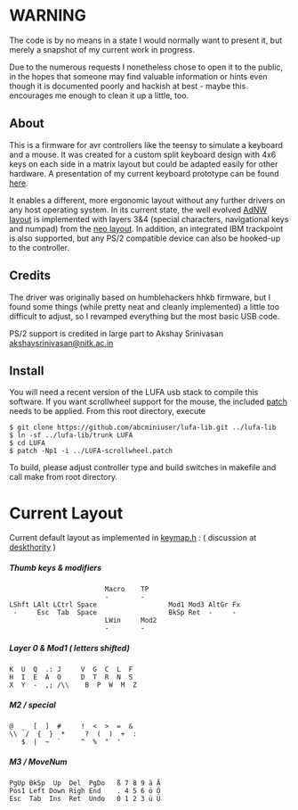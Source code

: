 **WARNING**
=================
The code is by no means in a state I would normally want to present it, but merely a snapshot of my current work in progress.

Due to the numerous requests I nonetheless chose to open it to the public, in the hopes that someone may find valuable information or hints even though it is documented poorly and hackish at best - maybe this encourages me enough to clean it up a little, too. 


About
-----
This is a firmware for avr controllers like the teensy to simulate a keyboard and a mouse. It was created for a custom split keyboard design with 4x6 keys on each side in a matrix layout but could be adapted easily for other hardware. A presentation of my current keyboard prototype can be found [here][DT_hw].

It enables a different, more ergonomic layout without any further drivers on any host operating system. In its current state, the well evolved [AdNW layout][adnw] is implemented with layers 3&4 (special characters, navigational keys and numpad) from the [neo layout][neo]. In addition, an integrated IBM trackpoint is also supported, but any PS/2 compatible device can also be hooked-up to the controller.


Credits
-------
The driver was originally based on humblehackers hhkb firmware, but I found some things (while pretty neat and cleanly implemented) a little too difficult to adjust, so I revamped everything but the most basic USB code.

PS/2 support is credited in large part to Akshay Srinivasan <akshaysrinivasan@nitk.ac.in>


Install
-------
You will need a recent version of the LUFA usb stack to compile this software.
If you want scrollwheel support for the mouse, the included [patch](/frobiac/adnw/LUFA-scrollwheel.patch) needs to be applied.
From this root directory, execute

    $ git clone https://github.com/abcminiuser/lufa-lib.git ../lufa-lib
    $ ln -sf ../lufa-lib/trunk LUFA
    $ cd LUFA
    $ patch -Np1 -i ../LUFA-scrollwheel.patch


To build, please adjust controller type and build switches in makefile and call make from root directory.


Current Layout
==============
Current default layout as implemented in [keymap.h](/frobiac/adnw/src/keymap.h) : 
  ( discussion at [deskthority][DT_layout] )

##### Thumb keys & modifiers 
                            Macro    TP
                            -        -
    LShft LAlt LCtrl Space                  Mod1 Mod3 AltGr Fx
     -     Esc  Tab  Space                  BkSp Ret  -     -
                            LWin     Mod2
                            -        -

##### Layer 0 & Mod1 ( letters shifted)
    K  U  Q  .: J     V  G  C  L  F
    H  I  E  A  O     D  T  R  N  S
    X  Y  -  ,; /\\    B  P  W  M  Z

##### M2 / special
    @  _  [  ]  #     !  <  >  =  &
    \\  /  {  }  *     ?  (  )  +  :
       $  |  ~  `     ^  %  "  '

##### M3 / MoveNum
    PgUp BkSp  Up  Del  PgDo   ß 7 8 9 ä Ä
    Pos1 Left Down Righ End    . 4 5 6 ö Ö
    Esc  Tab  Ins  Ret  Undo   0 1 2 3 ü Ü


[DT_hw]:     http://deskthority.net/workshop-f7/my-diy-keyboard-collection-or-how-i-became-a-kb-geek-t2534.html 
[DT_layout]: http://deskthority.net/keyboards-f2/the-decent-keyboard-layout-discussion-thread-matrix-t2898-30.html
[adnw]:      http://www.adnw.de
[neo]:       http://www.neo-layout.org/
